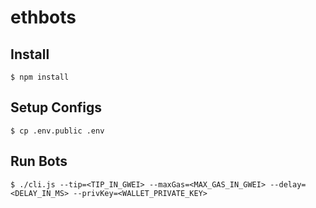 # ethbots

## Install
```
$ npm install
```

## Setup Configs
```
$ cp .env.public .env
```

## Run Bots
```
$ ./cli.js --tip=<TIP_IN_GWEI> --maxGas=<MAX_GAS_IN_GWEI> --delay=<DELAY_IN_MS> --privKey=<WALLET_PRIVATE_KEY>
```
